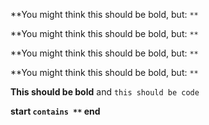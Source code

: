 **You might think this should be bold, but: `**`

**You might think this should be bold, but: ``**``

**You might think this should be bold, but: ```**```

**You might think this should be bold, but: ````**````

**This should be bold** and `this should be code`

**start ``contains **`` end**